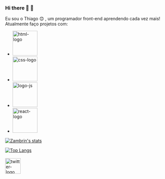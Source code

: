 ### Hi there 👋 :milky_way:

Eu sou o Thiago :blush: , um programador front-end aprendendo cada vez mais! Atualmente faço projetos com:
<br>
- <img src="https://img.shields.io/badge/HTML5-E34F26?style=for-the-badge&logo=html5&logoColor=white" alt="html-logo" width="80px"/>
- <img src="https://img.shields.io/badge/CSS3-1572B6?style=for-the-badge&logo=css3&logoColor=white" alt="css-logo" width="80px"/>
- <img src="https://img.shields.io/badge/JavaScript-F7DF1E?style=for-the-badge&logo=javascript&logoColor=black" alt="logo-js" width="80px"/>
- <img src="https://img.shields.io/badge/React-20232A?style=for-the-badge&logo=react&logoColor=61DAFB" alt="react-logo" width="80px" margin-bottom="30px"/>
[![Zambrin's stats](https://github-readme-stats.vercel.app/api?username=Zambrinn)](https://github.com/anuraghazra/github-readme-stats)

[![Top Langs](https://github-readme-stats.vercel.app/api/top-langs/?username=Zambrinn)](https://github.com/anuraghazra/github-readme-stats)
<br>
<br>
<a href="https://twitter.com/zambrinn">
<img src="https://cdn.icon-icons.com/icons2/2428/PNG/512/twitter_black_logo_icon_147062.png" alt="twitter-logo" width="50px" height="50px" align="left" >
</a>
